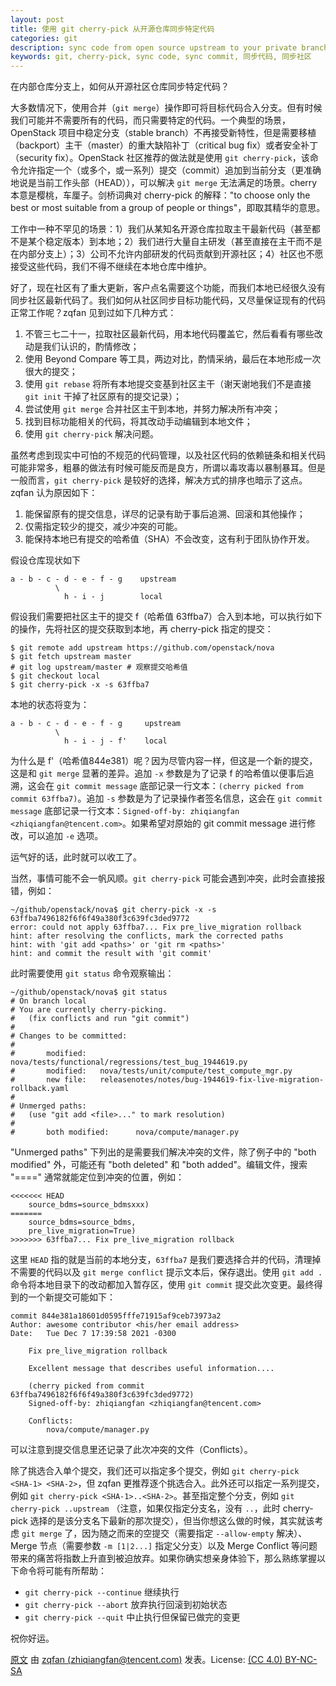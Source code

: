 ```yaml
---
layout: post
title: 使用 git cherry-pick 从开源仓库同步特定代码
categories: git
description: sync code from open source upstream to your private branch by using git cherry-pick
keywords: git, cherry-pick, sync code, sync commit, 同步代码, 同步社区
---
```


在内部仓库分支上，如何从开源社区仓库同步特定代码？

大多数情况下，使用合并（`git merge`）操作即可将目标代码合入分支。但有时候我们可能并不需要所有的代码，而只需要特定的代码。一个典型的场景，OpenStack 项目中稳定分支（stable branch）不再接受新特性，但是需要移植（backport）主干（master）的重大缺陷补丁（critical bug fix）或者安全补丁（security fix）。OpenStack 社区推荐的做法就是使用 `git cherry-pick`，该命令允许指定一个（或多个，或一系列）提交（commit）追加到当前分支（更准确地说是当前工作头部（HEAD）），可以解决 `git merge` 无法满足的场景。cherry 本意是樱桃，车厘子。剑桥词典对 cherry-pick 的解释："to choose only the best or most suitable from a group of people or things"，即取其精华的意思。

工作中一种不罕见的场景：1）我们从某知名开源仓库拉取主干最新代码（甚至都不是某个稳定版本）到本地；2）我们进行大量自主研发（甚至直接在主干而不是在内部分支上）；3）公司不允许内部研发的代码贡献到开源社区；4）社区也不愿接受这些代码，我们不得不继续在本地仓库中维护。

好了，现在社区有了重大更新，客户点名需要这个功能，而我们本地已经很久没有同步社区最新代码了。我们如何从社区同步目标功能代码，又尽量保证现有的代码正常工作呢？zqfan 见到过如下几种方式：

1. 不管三七二十一，拉取社区最新代码，用本地代码覆盖它，然后看看有哪些改动是我们认识的，酌情修改；
1. 使用 Beyond Compare 等工具，两边对比，酌情采纳，最后在本地形成一次很大的提交；
1. 使用 `git rebase` 将所有本地提交变基到社区主干（谢天谢地我们不是直接 `git init` 干掉了社区原有的提交记录）；
1. 尝试使用 `git merge` 合并社区主干到本地，并努力解决所有冲突；
1. 找到目标功能相关的代码，将其改动手动编辑到本地文件；
1. 使用 `git cherry-pick` 解决问题。

虽然考虑到现实中可怕的不规范的代码管理，以及社区代码的依赖链条和相关代码可能非常多，粗暴的做法有时候可能反而是良方，所谓以毒攻毒以暴制暴耳。但是一般而言，`git cherry-pick` 是较好的选择，解决方式的排序也暗示了这点。zqfan 认为原因如下：

1. 能保留原有的提交信息，详尽的记录有助于事后追溯、回滚和其他操作；
1. 仅需指定较少的提交，减少冲突的可能。
1. 能保持本地已有提交的哈希值（SHA）不会改变，这有利于团队协作开发。

假设仓库现状如下

```
a - b - c - d - e - f - g    upstream
          \
            h - i - j        local
```

假设我们需要把社区主干的提交 f（哈希值 63ffba7）合入到本地，可以执行如下的操作，先将社区的提交获取到本地，再 cherry-pick 指定的提交：

```
$ git remote add upstream https://github.com/openstack/nova
$ git fetch upstream master
# git log upstream/master # 观察提交哈希值
$ git checkout local
$ git cherry-pick -x -s 63ffba7
```

本地的状态将变为：

```
a - b - c - d - e - f - g     upstream
          \
            h - i - j - f'    local
```

为什么是 f'（哈希值844e381）呢？因为尽管内容一样，但这是一个新的提交，这是和 `git merge` 显著的差异。追加 `-x` 参数是为了记录 f 的哈希值以便事后追溯，这会在 `git commit message` 底部记录一行文本：`(cherry picked from commit 63ffba7)`。追加 `-s` 参数是为了记录操作者签名信息，这会在 `git commit message` 底部记录一行文本：`Signed-off-by: zhiqiangfan <zhiqiangfan@tencent.com>`。如果希望对原始的 git commit message 进行修改，可以追加 `-e` 选项。

运气好的话，此时就可以收工了。

当然，事情可能不会一帆风顺。`git cherry-pick` 可能会遇到冲突，此时会直接报错，例如：

```
~/github/openstack/nova$ git cherry-pick -x -s 63ffba7496182f6f6f49a380f3c639fc3ded9772
error: could not apply 63ffba7... Fix pre_live_migration rollback
hint: after resolving the conflicts, mark the corrected paths
hint: with 'git add <paths>' or 'git rm <paths>'
hint: and commit the result with 'git commit'
```

此时需要使用 `git status` 命令观察输出：

```
~/github/openstack/nova$ git status
# On branch local
# You are currently cherry-picking.
#   (fix conflicts and run "git commit")
#
# Changes to be committed:
#
#       modified:   nova/tests/functional/regressions/test_bug_1944619.py
#       modified:   nova/tests/unit/compute/test_compute_mgr.py
#       new file:   releasenotes/notes/bug-1944619-fix-live-migration-rollback.yaml
#
# Unmerged paths:
#   (use "git add <file>..." to mark resolution)
#
#       both modified:      nova/compute/manager.py
```

"Unmerged paths" 下列出的是需要我们解决冲突的文件，除了例子中的 "both modified" 外，可能还有 "both deleted" 和 "both added"。编辑文件，搜索 "====" 通常就能定位到冲突的位置，例如：

```
<<<<<<< HEAD
    source_bdms=source_bdmsxxx)
=======
    source_bdms=source_bdms,
    pre_live_migration=True)
>>>>>>> 63ffba7... Fix pre_live_migration rollback
```

这里 `HEAD` 指的就是当前的本地分支，`63ffba7` 是我们要选择合并的代码，清理掉不需要的代码以及 `git merge conflict` 提示文本后，保存退出。使用 `git add .` 命令将本地目录下的改动都加入暂存区，使用 `git commit` 提交此次变更。最终得到的一个新提交可能如下：

```
commit 844e381a18601d0595fffe71915af9ceb73973a2
Author: awesome contributor <his/her email address>
Date:   Tue Dec 7 17:39:58 2021 -0300

    Fix pre_live_migration rollback

    Excellent message that describes useful information....
    
    (cherry picked from commit 63ffba7496182f6f6f49a380f3c639fc3ded9772)
    Signed-off-by: zhiqiangfan <zhiqiangfan@tencent.com>
    
    Conflicts:
        nova/compute/manager.py
```

可以注意到提交信息里还记录了此次冲突的文件（Conflicts）。

除了挑选合入单个提交，我们还可以指定多个提交，例如 `git cherry-pick <SHA-1> <SHA-2>`，但 zqfan 更推荐逐个挑选合入。此外还可以指定一系列提交，例如 `git cherry-pick <SHA-1>..<SHA-2>`。甚至指定整个分支，例如 `git cherry-pick ..upstream` （注意，如果仅指定分支名，没有 `..`，此时 cherry-pick 选择的是该分支名下最新的那次提交），但当你想这么做的时候，其实就该考虑 `git merge` 了，因为随之而来的空提交（需要指定 `--allow-empty` 解决）、Merge 节点（需要参数 `-m [1|2...]` 指定父分支）以及 Merge Conflict 等问题带来的痛苦将指数上升直到被迫放弃。如果你确实想亲身体验下，那么熟练掌握以下命令将可能有所帮助：

- `git cherry-pick --continue` 继续执行
- `git cherry-pick --abort` 放弃执行回滚到初始状态
- `git cherry-pick --quit` 中止执行但保留已做完的变更

祝你好运。

[原文](https://zqfan.github.io/2022/04/05/git-cherry-pick/) 由 [zqfan (zhiqiangfan@tencent.com)](https://github.com/zqfan) 发表。License: [(CC 4.0) BY-NC-SA](http://creativecommons.org/licenses/by-nc-sa/4.0/)
